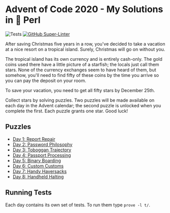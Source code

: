# Advent of Code 2020 - My Solutions in :camel: Perl

![Tests](https://github.com/christianeiselt/Advent-of-Code-2020/actions/workflows/tests.yml/badge.svg)
[![GitHub Super-Linter](https://github.com/christianeiselt/Advent-of-Code-2020/workflows/Lint%20Code%20Base/badge.svg)](https://github.com/marketplace/actions/super-linter)

After saving Christmas five years in a row, you've decided to take a vacation at a nice resort on a tropical island. Surely, Christmas will go on without you.

The tropical island has its own currency and is entirely cash-only. The gold coins used there have a little picture of a starfish; the locals just call them stars. None of the currency exchanges seem to have heard of them, but somehow, you'll need to find fifty of these coins by the time you arrive so you can pay the deposit on your room.

To save your vacation, you need to get all fifty stars by December 25th.

Collect stars by solving puzzles. Two puzzles will be made available on each day in the Advent calendar; the second puzzle is unlocked when you complete the first. Each puzzle grants one star. Good luck!

## Puzzles

-   [Day 1: Report Repair](https://adventofcode.com/2020/day/1)
-   [Day 2: Password Philosophy](https://adventofcode.com/2020/day/2)
-   [Day 3: Toboggan Trajectory](https://adventofcode.com/2020/day/3)
-   [Day 4: Passport Processing](https://adventofcode.com/2020/day/4)
-   [Day 5: Binary Boarding](https://adventofcode.com/2020/day/5)
-   [Day 6: Custom Customs](https://adventofcode.com/2020/day/6)
-   [Day 7: Handy Haversacks](https://adventofcode.com/2020/day/7)
-   [Day 8: Handheld Halting](https://adventofcode.com/2020/day/8)

## Running Tests

Each day contains its own set of tests. To run them type `prove -l t/`.
